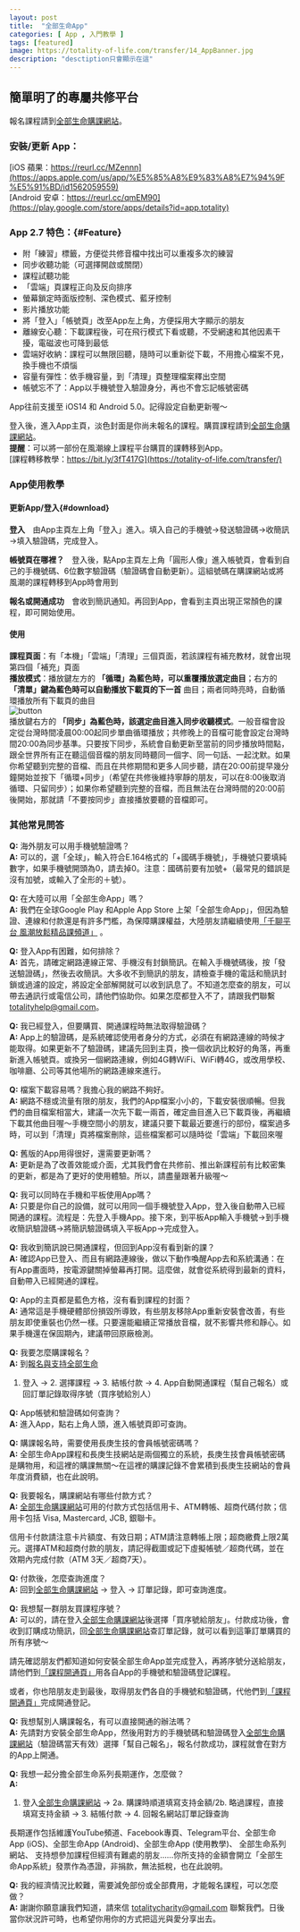 ```yaml
---
layout: post
title:  "全部生命App"
categories: [ App , 入門教學 ]
tags: [featured]
image: https://totality-of-life.com/transfer/14_AppBanner.jpg
description: "desctiption只會顯示在這"
---
```


## 簡單明了的專屬共修平台

報名課程請到[全部生命購課網站](https://store.totality-of-life.com)。

### 安裝/更新 App：<br>
[iOS 蘋果：https://reurl.cc/MZennn](https://apps.apple.com/us/app/%E5%85%A8%E9%83%A8%E7%94%9F%E5%91%BD/id1562059559)<br>
[Android 安卓：https://reurl.cc/qmEM90](https://play.google.com/store/apps/details?id=app.totality)<br>

### App 2.7 特色：{#Feature}
- 附「練習」標籤，方便從共修音檔中找出可以重複多次的練習
- 同步收聽功能（可選擇開啟或關閉）
- 課程試聽功能
- 「雲端」頁課程正向及反向排序
- 螢幕鎖定時面版控制、深色模式、藍牙控制
- 影片播放功能
- 將「登入」「帳號頁」改至App左上角，方便採用大字顯示的朋友
- 離線安心聽：下載課程後，可在飛行模式下看或聽，不受網速和其他因素干擾，電磁波也可降到最低
- 雲端好收納：課程可以無限回聽，隨時可以重新從下載，不用擔心檔案不見，換手機也不煩惱
- 容量有彈性：依手機容量，到「清理」頁整理檔案釋出空間
- 帳號忘不了：App以手機號登入驗證身分，再也不會忘記帳號密碼

App往前支援至 iOS14 和 Android 5.0。記得設定自動更新喔～

登入後，進入App主頁，淡色封面是你尚未報名的課程。購買課程請到[全部生命購課網站](https://store.totality-of-life.com)。<br>
**提醒**：可以將一部份在風潮線上課程平台購買的課轉移到App。<br>
[課程轉移教學：https://bit.ly/3fT417G](https://totality-of-life.com/transfer/)

### App使用教學

#### 更新App/登入{#download}
**登入**　由App主頁左上角「登入」進入。填入自己的手機號→發送驗證碼→收簡訊→填入驗證碼，完成登入。<br>

**帳號頁在哪裡？**　登入後，點App主頁左上角「圓形人像」進入帳號頁，會看到自己的手機號碼、6位數字驗證碼（驗證碼會自動更新）。這組號碼在購課網站或將風潮的課程轉移到App時會用到<br>

**報名或開通成功**　會收到簡訊通知。再回到App，會看到主頁出現正常顏色的課程，即可開始使用。<br>

#### 使用
**課程頁面**：有「本機」「雲端」「清理」三個頁面，若該課程有補充教材，就會出現第四個「補充」頁面<br>
**播放模式**：播放鍵左方的 **「循環」為藍色時，可以重覆播放選定曲目**；右方的 **「清單」鍵為藍色時可以自動播放下載頁的下一首** 曲目；兩者同時亮時，自動循環播放所有下載頁的曲目<br>
![button](https://totality-of-life.com/transfer/15_button.png)<br>
播放鍵右方的 **「同步」為藍色時，該選定曲目進入同步收聽模式**。一般音檔會設定從台灣時間凌晨00:00起同步單曲循環播放；共修晚上的音檔可能會設定台灣時間20:00為同步基準。只要按下同步，系統會自動更新至當前的同步播放時間點，跟全世界所有正在聽這個音檔的朋友同時聽同一個字、同一句話、一起沈默。如果你希望聽到完整的音檔、而且在共修期間和更多人同步聽，請在20:00前提早幾分鐘開始並按下「循環+同步」（希望在共修後維持寧靜的朋友，可以在8:00後取消循環、只留同步）；如果你希望聽到完整的音檔，而且無法在台灣時間的20:00前後開始，那就請「不要按同步」直接播放要聽的音檔即可。

### 其他常見問答
**Q:**
海外朋友可以用手機號驗證嗎？<br>
**A:** 
可以的，選「全球」，輸入符合E.164格式的「+國碼手機號」，手機號只要填純數字，如果手機號開頭為0，請去掉0。注意：國碼前要有加號+（最常見的錯誤是沒有加號，或輸入了全形的＋號）。

**Q:** 
在大陸可以用「全部生命App」嗎？<br>
**A:** 
我們在全球Google Play 和Apple App Store 上架「全部生命App」，但因為驗證、連線和付款還是有許多門檻，為保障購課權益，大陸朋友請繼續使用[「千聊平台 風潮放鬆精品課頻道」](https://m.qlchat.com/api/gos?target=%2Fwechat%2Fpage%2Fchannel-intro%3FchannelId%3D2000014099544174%26sourceNo%3Dshareapp&pre=%2Fwechat%2Fpage%2Frecommend) 。

**Q:** 
登入App有困難，如何排除？<br>
**A:** 
首先，請確定網路連線正常、手機沒有封鎖簡訊。在輸入手機號碼後，按「發送驗證碼」，然後去收簡訊。大多收不到簡訊的朋友，請檢查手機的電話和簡訊封鎖或過濾的設定，將設定全部解開就可以收到訊息了。不知道怎麼查的朋友，可以帶去通訊行或電信公司，請他們協助你。如果怎麼都登入不了，請跟我們聯繫 totalityhelp@gmail.com。

**Q:** 
我已經登入，但要購買、開通課程時無法取得驗證碼？<br>
**A:** 
App上的驗證碼，是系統確認使用者身分的方式，必須在有網路連線的時候才能取得。如果更新不了驗證碼，建議先回到主頁，換一個收訊比較好的角落，再重新進入帳號頁。或換另一個網路連線，例如4G轉WiFi、WiFi轉4G，或改用學校、咖啡廳、公司等其他場所的網路連線來進行。

**Q:** 
檔案下載容易嗎？我擔心我的網路不夠好。<br>
**A:** 
網路不穩或流量有限的朋友，我們的App檔案小小的，下載安裝很順暢。但我們的曲目檔案相當大，建議一次先下載一兩首，確定曲目進入已下載頁後，再繼續下載其他曲目喔～手機空間小的朋友，建議只要下載最近要進行的部份，檔案過多時，可以到「清理」頁將檔案刪除，這些檔案都可以隨時從「雲端」下載回來喔<br>

**Q:** 
舊版的App用得很好，還需要更新嗎？<br>
**A:** 
更新是為了改善效能或介面，尤其我們會在共修前、推出新課程前有比較密集的更新，都是為了更好的使用體驗。所以，請盡量跟著升級喔～

**Q:** 
我可以同時在手機和平板使用App嗎？<br>
**A:** 
只要是你自己的設備，就可以用同一個手機號登入App，登入後自動帶入已經開通的課程。流程是：先登入手機App。接下來，到平板App輸入手機號→到手機收簡訊驗證碼→將簡訊驗證碼填入平板App→完成登入。

**Q:** 
我收到簡訊說已開通課程，但回到App沒有看到新的課？<br>
**A:** 
確認App已登入、而且有網路連線後，做以下動作喚醒App去和系統溝通：在有App畫面時，按電源鍵關掉螢幕再打開。這麼做，就會從系統得到最新的資料，自動帶入已經開通的課程。

**Q:** 
App的主頁都是藍色方格，沒有看到課程的封面？<br>
**A:** 
通常這是手機硬體部份損毀所導致，有些朋友移除App重新安裝會改善，有些朋友即使重裝也仍然一樣。只要還能繼續正常播放音檔，就不影響共修和靜心。如果手機還在保固期內，建議帶回原廠檢測。

**Q:** 
我要怎麼購課報名？<br>
**A:** 
到[報名與支持全部生命](https://store.totality-of-life.com/)<br>
1. 登入 → 2. 選擇課程 → 3. 結帳付款 → 4. App自動開通課程（幫自己報名）或回訂單記錄取得序號（買序號給別人）

**Q:** 
App帳號和驗證碼如何查詢？<br>
**A:** 
進入App，點右上角人頭，進入帳號頁即可查詢。

**Q:** 
購課報名時，需要使用長庚生技的會員帳號密碼嗎？<br>
**A:** 
全部生命App課程和長庚生技網站是兩個獨立的系統，長庚生技會員帳號密碼是購物用，和這裡的購課無關～在這裡的購課記錄不會累積到長庚生技網站的會員年度消費額，也在此說明。

**Q:** 
我要報名，購課網站有哪些付款方式？<br>
**A:** 
[全部生命購課網站](https://store.totality-of-life.com/)可用的付款方式包括信用卡、ATM轉帳、超商代碼付款；信用卡包括 Visa, Mastercard, JCB, 銀聯卡。

信用卡付款請注意卡片額度、有效日期；ATM請注意轉帳上限；超商繳費上限2萬元。選擇ATM和超商付款的朋友，請記得截圖或記下虛擬帳號／超商代碼，並在效期內完成付款（ATM 3天／超商7天）。

**Q:** 
付款後，怎麼查詢進度？<br>
**A:** 
回到[全部生命購課網站](https://store.totality-of-life.com/) → 登入 → 訂單記錄，即可查詢進度。

**Q:** 
我想幫一群朋友買課程序號？<br>
**A:** 
可以的，請在登入[全部生命購課網站](https://store.totality-of-life.com/)後選擇「買序號給朋友」。付款成功後，會收到訂購成功簡訊，回[全部生命購課網站](https://store.totality-of-life.com/)查訂單記錄，就可以看到這筆訂單購買的所有序號～

請先確認朋友們都知道如何安裝全部生命App並完成登入，再將序號分送給朋友，請他們到[「課程開通頁」](https://join.totality-of-life.com)用各自App的手機號和驗證碼登記課程。

或者，你也陪朋友走到最後，取得朋友們各自的手機號和驗證碼，代他們到[「課程開通頁」](https://join.totality-of-life.com)完成開通登記。

**Q:**
我想幫別人購課報名，有可以直接開通的辦法嗎？<br>
**A:** 
先請對方安裝全部生命App，然後用對方的手機號碼和驗證碼登入[全部生命購課網站](https://store.totality-of-life.com/)（驗證碼當天有效）選擇「幫自己報名」，報名付款成功，課程就會在對方的App上開通。

**Q:** 
我想一起分擔全部生命系列長期運作，怎麼做？<br>
**A:**
1. 登入[全部生命購課網站](https://store.totality-of-life.com/) → 2a. 購課時順道填寫支持金額/2b. 略過課程，直接填寫支持金額 → 3. 結帳付款 → 4. 回報名網站訂單記錄查詢

長期運作包括維護YouTube頻道、Facebook專頁、Telegram平台、全部生命App (iOS)、全部生命App (Android)、全部生命App (使用教學)、 全部生命系列網站、 支持想參加課程但經濟有難處的朋友……你所支持的金額會開立「全部生命App系統」發票作為憑證，非捐款，無法抵稅，也在此說明。

**Q:** 
我的經濟情況比較難，需要減免部份或全部費用，才能報名課程，可以怎麼做？<br>
**A:** 
謝謝你願意讓我們知道，請來信 totalitycharity@gmail.com 聯繫我們。日後當你狀況許可時，也希望你用你的方式把這光與愛分享出去。



